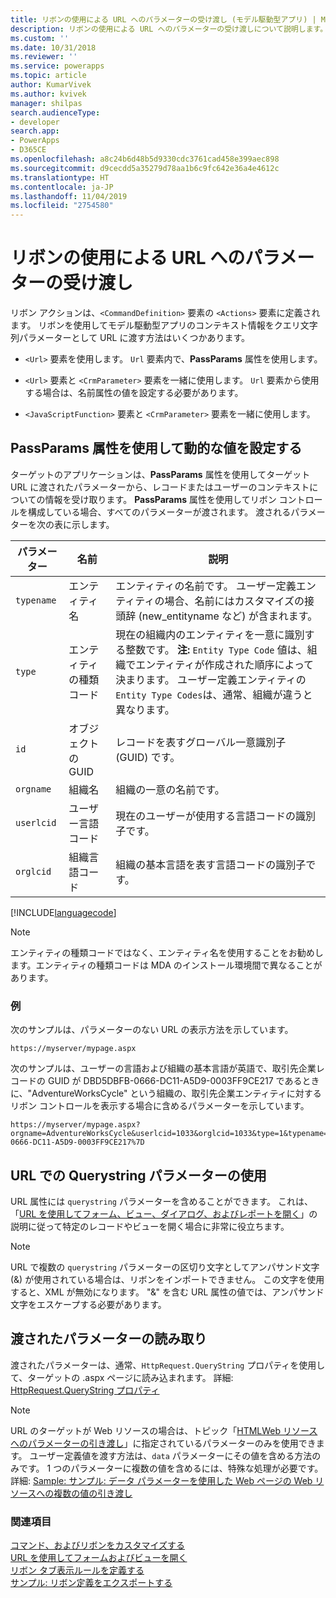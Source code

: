 ```yaml
---
title: リボンの使用による URL へのパラメーターの受け渡し (モデル駆動型アプリ) | Microsoft Docs
description: リボンの使用による URL へのパラメーターの受け渡しについて説明します。
ms.custom: ''
ms.date: 10/31/2018
ms.reviewer: ''
ms.service: powerapps
ms.topic: article
author: KumarVivek
ms.author: kvivek
manager: shilpas
search.audienceType:
- developer
search.app:
- PowerApps
- D365CE
ms.openlocfilehash: a8c24b6d48b5d9330cdc3761cad458e399aec898
ms.sourcegitcommit: d9cecdd5a35279d78aa1b6c9fc642e36a4e4612c
ms.translationtype: HT
ms.contentlocale: ja-JP
ms.lasthandoff: 11/04/2019
ms.locfileid: "2754580"
---
```

# <a name="pass-parameters-to-a-url-by-using-the-ribbon"></a>リボンの使用による URL へのパラメーターの受け渡し

<!-- https://docs.microsoft.com/dynamics365/customer-engagement/developer/customize-dev/pass-parameters-url-by-using-ribbon -->

リボン アクションは、`<CommandDefinition>` 要素の `<Actions>` 要素に定義されます。 リボンを使用してモデル駆動型アプリのコンテキスト情報をクエリ文字列パラメーターとして URL に渡す方法はいくつかあります。  
  
-   `<Url>` 要素を使用します。 `Url` 要素内で、**PassParams** 属性を使用します。  
  
-   `<Url>` 要素と `<CrmParameter>` 要素を一緒に使用します。 `Url` 要素から使用する場合は、名前属性の値を設定する必要があります。  
  
-   `<JavaScriptFunction>` 要素と `<CrmParameter>` 要素を一緒に使用します。  
  
## <a name="use-the-passparams-attribute-to-set-dynamic-values"></a>PassParams 属性を使用して動的な値を設定する  
 ターゲットのアプリケーションは、**PassParams** 属性を使用してターゲット URL に渡されたパラメーターから、レコードまたはユーザーのコンテキストについての情報を受け取ります。 **PassParams** 属性を使用してリボン コントロールを構成している場合、すべてのパラメーターが渡されます。 渡されるパラメーターを次の表に示します。  
  
|パラメーター|名前|説明|  
|---------------|----------|-----------------|  
|`typename`|エンティティ名|エンティティの名前です。 ユーザー定義エンティティの場合、名前にはカスタマイズの接頭辞 (new_entityname など) が含まれます。|  
|`type`|エンティティの種類コード|現在の組織内のエンティティを一意に識別する整数です。 **注:** `Entity Type Code` 値は、組織でエンティティが作成された順序によって決まります。 ユーザー定義エンティティの `Entity Type Codes`は、通常、組織が違うと異なります。|  
|`id`|オブジェクトの GUID|レコードを表すグローバル一意識別子 (GUID) です。|  
|`orgname`|組織名|組織の一意の名前です。|  
|`userlcid`|ユーザー言語コード|現在のユーザーが使用する言語コードの識別子です。|  
|`orglcid`|組織言語コード|組織の基本言語を表す言語コードの識別子です。|  
  
[!INCLUDE[languagecode](../../includes/languagecode.md)]
  
> [!NOTE]
>  エンティティの種類コードではなく、エンティティ名を使用することをお勧めします。エンティティの種類コードは MDA のインストール環境間で異なることがあります。  
  
### <a name="example"></a>例  
 次のサンプルは、パラメーターのない URL の表示方法を示しています。  
  
```  
https://myserver/mypage.aspx  
```  
  
 次のサンプルは、ユーザーの言語および組織の基本言語が英語で、取引先企業レコードの GUID が DBD5DBFB-0666-DC11-A5D9-0003FF9CE217 であるときに、"AdventureWorksCycle" という組織の、取引先企業エンティティに対するリボン コントロールを表示する場合に含めるパラメーターを示しています。  
  
```  
https://myserver/mypage.aspx?orgname=AdventureWorksCycle&userlcid=1033&orglcid=1033&type=1&typename=account&id=%7BDBD5DBFB-0666-DC11-A5D9-0003FF9CE217%7D  
```  
  
## <a name="use-a-querystring-parameter-in-the-url"></a>URL での Querystring パラメーターの使用  
 URL 属性には `querystring` パラメーターを含めることができます。 これは、「[URL を使用してフォーム、ビュー、ダイアログ、およびレポートを開く](open-forms-views-dialogs-reports-url.md)」の説明に従って特定のレコードやビューを開く場合に非常に役立ちます。  
  
> [!NOTE]
>  URL で複数の `querystring` パラメーターの区切り文字としてアンパサンド文字 (&) が使用されている場合は、リボンをインポートできません。 この文字を使用すると、XML が無効になります。 "&amp;" を含む URL 属性の値では、アンパサンド文字をエスケープする必要があります。  
  
## <a name="reading-passed-parameters"></a>渡されたパラメーターの読み取り  
 渡されたパラメーターは、通常、`HttpRequest.QueryString` プロパティを使用して、ターゲットの .aspx ページに読み込まれます。 詳細: [HttpRequest.QueryString プロパティ](https://msdn.microsoft.com/library/system.web.httprequest.querystring.aspx)  
  
> [!NOTE]
>  URL のターゲットが Web リソースの場合は、トピック「[HTMLWeb リソースへのパラメーターの引き渡し](webpage-html-web-resources.md#BKMK_PassingParametersToWebResources)」に指定されているパラメーターのみを使用できます。 ユーザー定義値を渡す方法は、`data` パラメーターにその値を含める方法のみです。 1 つのパラメーターに複数の値を含めるには、特殊な処理が必要です。 詳細: [Sample: サンプル: データ パラメーターを使用した Web ページの Web リソースへの複数の値の引き渡し](sample-pass-multiple-values-web-resource-through-data-parameter.md)  
  
### <a name="see-also"></a>関連項目

 [コマンド、およびリボンをカスタマイズする](customize-commands-ribbon.md)   
 [URL を使用してフォームおよびビューを開く](open-forms-views-dialogs-reports-url.md)    
 [リボン タブ表示ルールを定義する](define-ribbon-tab-display-rules.md)   
 [サンプル: リボン定義をエクスポートする](sample-export-ribbon-definitions.md)


